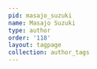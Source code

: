 ```yaml
---
pid: masajo_suzuki
name: Masajo Suzuki
type: author
order: '118'
layout: tagpage
collection: author_tags
---
```

